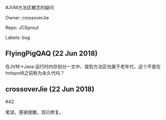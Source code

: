 #JVM方法区概念的疑问

Owner: crossoverJie

Repo: JCSprout

Labels: bug 

## FlyingPigQAQ (22 Jun 2018)

在JVM->Java 运行时内存划分一文中，提到方法区也属于老年代，这个不是在hotspot8之前称为永久代吗？

## crossoverJie (22 Jun 2018)

#42 

笔误，感谢提醒。现已修复。

